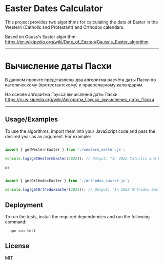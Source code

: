 
# Easter Dates Calculator

This project provides two algorithms for calculating the date of Easter in the Western (Catholic and Protestant) and Orthodox calendars.

Based on Gauss's Easter algorithm:
https://en.wikipedia.org/wiki/Date_of_Easter#Gauss's_Easter_algorithm

---

# Вычисление даты Пасхи

В данном проекте представлены два алгоритма расчёта даты Пасхи по католическому (протестантскому) и православному календарям.

На основе алгоритма Гаусса вычисления даты Пасхи:
https://ru.wikipedia.org/wiki/Алгоритм_Гаусса_вычисления_даты_Пасхи

---


## Usage/Examples

To use the algorithms, import them into your JavaScript code and pass the desired year as an argument. For example:

```javascript

import { getWesternEaster } from './western_easter.js';

console.log(getWesternEaster(2022)); // Output: "In 2022 Catholic and Protestant Easter on 17.04"

```
or 

```javascript

import { getOrthodoxEaster } from './orthodox_easter.js';

console.log(getOrthodoxEaster(2022)); // Output: "In 2022 Orthodox Easter on 24.04"
```


## Deployment

To run the tests, install the required dependencies and run the following command:

```bash
  npm run test
```


## License

[MIT](https://opensource.org/licenses/MIT)

